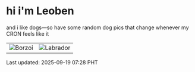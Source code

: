# hi i'm Leoben

and i like dogs—so have some random dog pics that change whenever my CRON feels like it

|  |  |
|--------|----------|
| ![Borzoi](https://random-dog-vercel.vercel.app/api/random-borzoi?v=1758238113) | ![Labrador](https://random-dog-vercel.vercel.app/api/random-labrador?v=1758238113) |

Last updated: 2025-09-19 07:28 PHT
